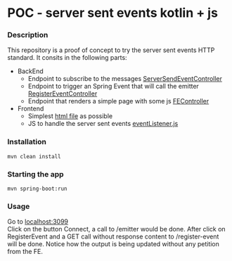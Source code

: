 # POC - server sent events kotlin + js

### Description

This repository is a proof of concept to try the server sent events HTTP standard. It consits in the following parts:

* BackEnd
  * Endpoint to subscribe to the messages [ServerSendEventController](src/main/kotlin/com/example/poc/ServerSendEventController.kt)
  * Endpoint to trigger an Spring Event that will call the emitter [RegisterEventController](src/main/kotlin/com/example/poc/RegisterEventController.kt)
  * Endpoint that renders a simple page with some js [FEController](src/main/kotlin/com/example/poc/FEController.kt)
* Frontend
  * Simplest [html file](src/main/resources/templates/index.html) as possible
  * JS to handle the server sent events [eventListener.js](src/main/resources/static/eventListener.js)

### Installation
````mvn clean install````

### Starting the app
```mvn spring-boot:run```

### Usage
Go to [localhost:3099](http://localhost:3099)  
Click on the button Connect, a call to /emitter would be done. After click on RegisterEvent and a GET call without response content to /register-event will be done.  Notice how the output is being updated without any petition from the FE.
